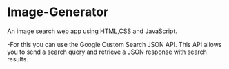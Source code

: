 # Image-Generator
An image search web app using HTML,CSS and JavaScript.

-For this you can use the Google Custom Search JSON API.
This API allows you to send a search query and retrieve a JSON response with search results.
 
